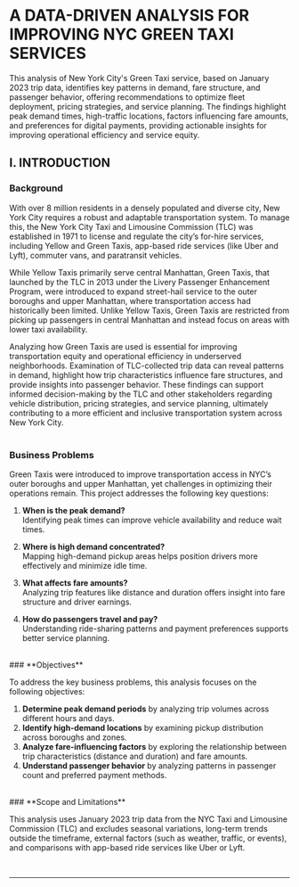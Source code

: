 # A DATA-DRIVEN ANALYSIS FOR IMPROVING NYC GREEN TAXI SERVICES 
This analysis of New York City's Green Taxi service, based on January 2023 trip data, identifies key patterns in demand, fare structure, and passenger behavior, offering recommendations to optimize fleet deployment, pricing strategies, and service planning. The findings highlight peak demand times, high-traffic locations, factors influencing fare amounts, and preferences for digital payments, providing actionable insights for improving operational efficiency and service equity.

## I. INTRODUCTION

### **Background**  
With over 8 million residents in a densely populated and diverse city, New York City requires a robust and adaptable transportation system. To manage this, the New York City Taxi and Limousine Commission (TLC) was established in 1971 to license and regulate the city’s for-hire services, including Yellow and Green Taxis, app-based ride services (like Uber and Lyft), commuter vans, and paratransit vehicles. 

While Yellow Taxis primarily serve central Manhattan, Green Taxis, that launched by the TLC in 2013 under the Livery Passenger Enhancement Program, were introduced to expand street-hail service to the outer boroughs and upper Manhattan, where transportation access had historically been limited. Unlike Yellow Taxis, Green Taxis are restricted from picking up passengers in central Manhattan and instead focus on areas with lower taxi availability.

Analyzing how Green Taxis are used is essential for improving transportation equity and operational efficiency in underserved neighborhoods. Examination of TLC-collected trip data can reveal patterns in demand, highlight how trip characteristics influence fare structures, and provide insights into passenger behavior. These findings can support informed decision-making by the TLC and other stakeholders regarding vehicle distribution, pricing strategies, and service planning, ultimately contributing to a more efficient and inclusive transportation system across New York City.  
<br>  
### **Business Problems**  
Green Taxis were introduced to improve transportation access in NYC’s outer boroughs and upper Manhattan, yet challenges in optimizing their operations remain. This project addresses the following key questions:

1. **When is the peak demand?**  
Identifying peak times can improve vehicle availability and reduce wait times.

2. **Where is high demand concentrated?**  
Mapping high-demand pickup areas helps position drivers more effectively and minimize idle time.

3. **What affects fare amounts?**  
Analyzing trip features like distance and duration offers insight into fare structure and driver earnings.

4. **How do passengers travel and pay?**  
Understanding ride-sharing patterns and payment preferences supports better service planning.
<br>  
### **Objectives**  

To address the key business problems, this analysis focuses on the following objectives:

1. **Determine peak demand periods** by analyzing trip volumes across different hours and days.
2. **Identify high-demand locations** by examining pickup distribution across boroughs and zones.
3. **Analyze fare-influencing factors** by exploring the relationship between trip characteristics (distance and duration) and fare amounts.
4. **Understand passenger behavior** by analyzing patterns in passenger count and preferred payment methods.
<br>  
### **Scope and Limitations**   

This analysis uses January 2023 trip data from the NYC Taxi and Limousine Commission (TLC) and excludes seasonal variations, long-term trends outside the timeframe, external factors (such as weather, traffic, or events), and comparisons with app-based ride services like Uber or Lyft.

<br>

---
